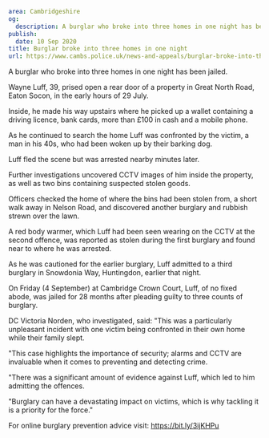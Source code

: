```yaml
area: Cambridgeshire
og:
  description: A burglar who broke into three homes in one night has been jailed.
publish:
  date: 10 Sep 2020
title: Burglar broke into three homes in one night
url: https://www.cambs.police.uk/news-and-appeals/burglar-broke-into-three-homes-in-one-night
```

A burglar who broke into three homes in one night has been jailed.

Wayne Luff, 39, prised open a rear door of a property in Great North Road, Eaton Socon, in the early hours of 29 July.

Inside, he made his way upstairs where he picked up a wallet containing a driving licence, bank cards, more than £100 in cash and a mobile phone.

As he continued to search the home Luff was confronted by the victim, a man in his 40s, who had been woken up by their barking dog.

Luff fled the scene but was arrested nearby minutes later.

Further investigations uncovered CCTV images of him inside the property, as well as two bins containing suspected stolen goods.

Officers checked the home of where the bins had been stolen from, a short walk away in Nelson Road, and discovered another burglary and rubbish strewn over the lawn.

A red body warmer, which Luff had been seen wearing on the CCTV at the second offence, was reported as stolen during the first burglary and found near to where he was arrested.

As he was cautioned for the earlier burglary, Luff admitted to a third burglary in Snowdonia Way, Huntingdon, earlier that night.

On Friday (4 September) at Cambridge Crown Court, Luff, of no fixed abode, was jailed for 28 months after pleading guilty to three counts of burglary.

DC Victoria Norden, who investigated, said: "This was a particularly unpleasant incident with one victim being confronted in their own home while their family slept.

"This case highlights the importance of security; alarms and CCTV are invaluable when it comes to preventing and detecting crime.

"There was a significant amount of evidence against Luff, which led to him admitting the offences.

"Burglary can have a devastating impact on victims, which is why tackling it is a priority for the force."

For online burglary prevention advice visit: https://bit.ly/3ijKHPu
